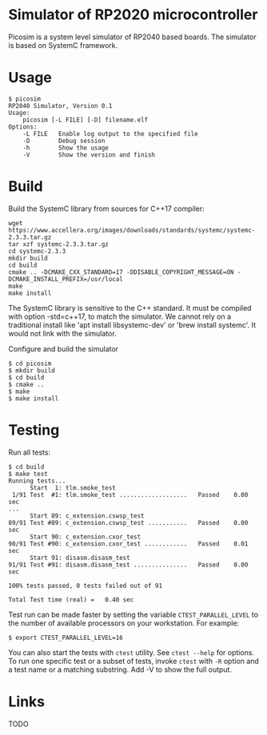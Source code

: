 # Simulator of RP2020 microcontroller

Picosim is a system level simulator of RP2040 based boards.
The simulator is based on SystemC framework.

# Usage

    $ picosim
    RP2040 Simulator, Version 0.1
    Usage:
        picosim [-L FILE] [-D] filename.elf
    Options:
        -L FILE   Enable log output to the specified file
        -D        Debug session
        -h        Show the usage
        -V        Show the version and finish

# Build

Build the SystemC library from sources for C++17 compiler:

    wget https://www.accellera.org/images/downloads/standards/systemc/systemc-2.3.3.tar.gz
    tar xzf systemc-2.3.3.tar.gz
    cd systemc-2.3.3
    mkdir build
    cd build
    cmake .. -DCMAKE_CXX_STANDARD=17 -DDISABLE_COPYRIGHT_MESSAGE=ON -DCMAKE_INSTALL_PREFIX=/usr/local
    make
    make install

The SystemC library is sensitive to the C++ standard.
It must be compiled with option -std=c++17, to match the simulator.
We cannot rely on a traditional install like 'apt install libsystemc-dev' or 'brew install systemc'.
It would not link with the simulator.

Configure and build the simulator

    $ cd picosim
    $ mkdir build
    $ cd build
    $ cmake ..
    $ make
    $ make install

# Testing

Run all tests:

    $ cd build
    $ make test
    Running tests...
          Start  1: tlm.smoke_test
     1/91 Test  #1: tlm.smoke_test ...................   Passed    0.00 sec
    ...
          Start 89: c_extension.cswsp_test
    89/91 Test #89: c_extension.cswsp_test ...........   Passed    0.00 sec
          Start 90: c_extension.cxor_test
    90/91 Test #90: c_extension.cxor_test ............   Passed    0.01 sec
          Start 91: disasm.disasm_test
    91/91 Test #91: disasm.disasm_test ...............   Passed    0.00 sec

    100% tests passed, 0 tests failed out of 91

    Total Test time (real) =   0.40 sec

Test run can be made faster by setting the variable `CTEST_PARALLEL_LEVEL` to the number of available processors
on your workstation. For example:

    $ export CTEST_PARALLEL_LEVEL=16

You can also start the tests with `ctest` utility. See `ctest --help` for options.
To run one specific test or a subset of tests, invoke `ctest` with `-R` option and a test name or a matching substring.
Add -V to show the full output.

# Links

TODO
